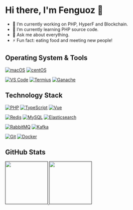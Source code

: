 # Hi there, I'm Fenguoz 👋

- 🔭 I’m currently working on PHP, HyperF and Blockchain.
- 🌱 I’m currently learning PHP source code.
- 💬 Ask me about everything.
- ⚡ Fun fact: eating food and meeting new people!

## Operating System & Tools

[![macOS](https://img.shields.io/badge/-macOS-292e33?style=flat-square&logo=apple&logoColor=ffffff)](https://www.apple.com/macos/big-sur/)
[![centOS](https://img.shields.io/badge/-CentOS-blue?style=flat-square&logo=CentOS&logoColor=262577)](https://www.centos.org/)

[![VS Code](https://img.shields.io/badge/-VSCode-%23007ACC?style=flat-square&logo=Visual-studio-code)](https://code.visualstudio.com/)
[![Termius](https://img.shields.io/badge/-Termius-000000?style=flat-square&logo=termius)](https://termius.com)
[![Ganache](https://img.shields.io/badge/-Ganache-yellow?style=flat-square&logo=Ganache)](https://archive.trufflesuite.com/ganache/)

## Technology Stack

[![PHP](https://img.shields.io/badge/-PHP-3776AB?style=flat-square&logo=php&logoColor=ffffff)](https://www.php.net)
[![TypeScript](https://shields.io/badge/TypeScript-3178C6?logo=TypeScript&logoColor=FFF&style=flat-square)](https://www.typescriptlang.org)
[![Vue](https://shields.io/badge/react-black?logo=react&style=flat-square)](https://react.dev)

[![Redis](https://img.shields.io/badge/-Redis-DC382D?style=flat-square&logo=Redis&logoColor=ffffff)](https://redis.io/)
[![MySQL](https://img.shields.io/badge/-MySQL-4479A1?style=flat-square&logo=MySQL&logoColor=ffffff)](https://www.mysql.com/)
[![Elasticsearch](https://img.shields.io/badge/-Elasticsearch-005571?style=flat-square&logo=Elasticsearch&logoColor=ffffff)](https://www.elastic.co/)

[![RabbitMQ](https://img.shields.io/badge/-RabbitMQ-FF6600?style=flat-square&logo=RabbitMQ&logoColor=ffffff)](https://www.rabbitmq.com/)
[![Kafka](https://img.shields.io/badge/-Kafka-000000?style=flat-square&logo=Apache%20kafka&logoColor=ffffff)](https://kafka.apache.org/)

[![Git](https://img.shields.io/badge/-Git-%23F05032?style=flat-square&logo=git&logoColor=%23ffffff)](https://git-scm.com/)
[![Docker](https://img.shields.io/badge/-Docker-2496ED?style=flat-square&logo=docker&logoColor=ffffff)](https://www.docker.com/)

## GitHub Stats

<a href="">
<img height="137px" src="https://github-readme-stats.vercel.app/api?username=Fenguoz&show_icons=true&hide_title=true" />
<!-- wi*quL3fcV -->
<img height="137px" src="https://github-readme-stats.vercel.app/api/top-langs/?username=fenguoz&langs_count=7&layout=compact&hide_title=true" />
</a>
